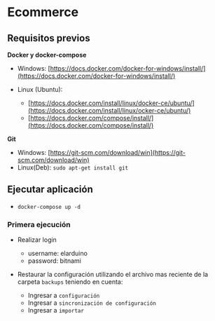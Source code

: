 # Ecommerce

## Requisitos previos

**Docker y docker-compose**

* Windows: [https://docs.docker.com/docker-for-windows/install/](https://docs.docker.com/docker-for-windows/install/)

* Linux (Ubuntu):
     - [https://docs.docker.com/install/linux/docker-ce/ubuntu/](https://docs.docker.com/install/linux/ocker-ce/ubuntu/)
     - [https://docs.docker.com/compose/install/](https://docs.docker.com/compose/install/)

**Git**
* Windows: [https://git-scm.com/download/win](https://git-scm.com/download/win)
* Linux(Deb): `sudo apt-get install git`


## Ejecutar aplicación

  -  `docker-compose up -d`

### Primera ejecución

- Realizar login
     - username: elarduino
     - password: bitnami

- Restaurar la configuración utilizando el archivo mas reciente de la carpeta `backups` teniendo en cuenta:
     - Ingresar a `configuración`
     - Ingresar a `sincronización de configuración`
     - Ingresar a `importar`
